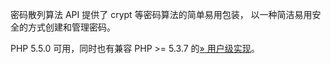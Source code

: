 密码散列算法 API 提供了 <span class="function">crypt</span>
等密码算法的简单易用包装， 以一种简洁易用安全的方式创建和管理密码。

PHP 5.5.0 可用，同时也有兼容 PHP \>= 5.3.7
的<a href="https://github.com/ircmaxell/password_compat" class="link external">» 用户级实现</a>。
